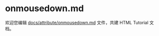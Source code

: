 onmousedown.md
===

欢迎您编辑 <a target="__blank" href="https://github.com/jaywcjlove/html-tutorial/blob/master/docs/attribute/onmousedown.md">docs/attribute/onmousedown.md</a> 文件，共建 HTML Tutorial 文档。